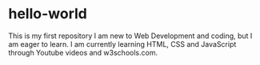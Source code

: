 # hello-world
This is my first repository
I am new to Web Development and coding, but I am eager to learn. I am currently learning HTML, CSS and JavaScript through Youtube videos and w3schools.com.

